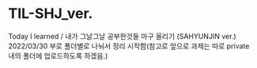 # TIL-SHJ_ver.
Today I learned / 내가 그날그날 공부한것들 마구 올리기 (SAHYUNJIN ver.)   
2022/03/30 부로 폴더별로 나눠서 정리 시작함(참고로 앞으로 과제는 따로 private 내의 폴더에 업로드하도록 하겠음.)
